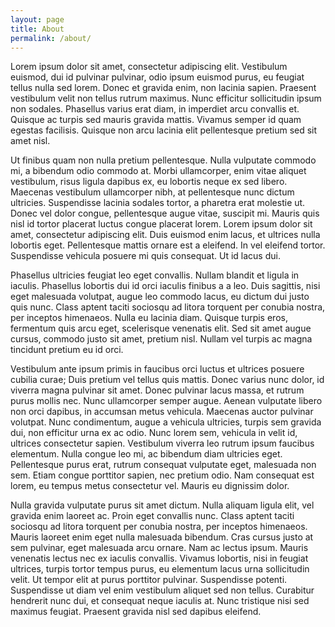 ```yaml
---
layout: page
title: About
permalink: /about/
---
```




Lorem ipsum dolor sit amet, consectetur adipiscing elit. Vestibulum euismod, dui id pulvinar pulvinar, odio ipsum euismod purus, eu feugiat tellus nulla sed lorem. Donec et gravida enim, non lacinia sapien. Praesent vestibulum velit non tellus rutrum maximus. Nunc efficitur sollicitudin ipsum non sodales. Phasellus varius erat diam, in imperdiet arcu convallis et. Quisque ac turpis sed mauris gravida mattis. Vivamus semper id quam egestas facilisis. Quisque non arcu lacinia elit pellentesque pretium sed sit amet nisl.

Ut finibus quam non nulla pretium pellentesque. Nulla vulputate commodo mi, a bibendum odio commodo at. Morbi ullamcorper, enim vitae aliquet vestibulum, risus ligula dapibus ex, eu lobortis neque ex sed libero. Maecenas vestibulum ullamcorper nibh, at pellentesque nunc dictum ultricies. Suspendisse lacinia sodales tortor, a pharetra erat molestie ut. Donec vel dolor congue, pellentesque augue vitae, suscipit mi. Mauris quis nisl id tortor placerat luctus congue placerat lorem. Lorem ipsum dolor sit amet, consectetur adipiscing elit. Duis euismod enim lacus, et ultrices nulla lobortis eget. Pellentesque mattis ornare est a eleifend. In vel eleifend tortor. Suspendisse vehicula posuere mi quis consequat. Ut id lacus dui.

Phasellus ultricies feugiat leo eget convallis. Nullam blandit et ligula in iaculis. Phasellus lobortis dui id orci iaculis finibus a a leo. Duis sagittis, nisi eget malesuada volutpat, augue leo commodo lacus, eu dictum dui justo quis nunc. Class aptent taciti sociosqu ad litora torquent per conubia nostra, per inceptos himenaeos. Nulla eu lacinia diam. Quisque turpis eros, fermentum quis arcu eget, scelerisque venenatis elit. Sed sit amet augue cursus, commodo justo sit amet, pretium nisl. Nullam vel turpis ac magna tincidunt pretium eu id orci.

Vestibulum ante ipsum primis in faucibus orci luctus et ultrices posuere cubilia curae; Duis pretium vel tellus quis mattis. Donec varius nunc dolor, id viverra magna pulvinar sit amet. Donec pulvinar lacus massa, et rutrum purus mollis nec. Nunc ullamcorper semper augue. Aenean vulputate libero non orci dapibus, in accumsan metus vehicula. Maecenas auctor pulvinar volutpat. Nunc condimentum, augue a vehicula ultricies, turpis sem gravida dui, non efficitur urna ex ac odio. Nunc lorem sem, vehicula in velit id, ultrices consectetur sapien. Vestibulum viverra leo rutrum ipsum faucibus elementum. Nulla congue leo mi, ac bibendum diam ultricies eget. Pellentesque purus erat, rutrum consequat vulputate eget, malesuada non sem. Etiam congue porttitor sapien, nec pretium odio. Nam consequat est lorem, eu tempus metus consectetur vel. Mauris eu dignissim dolor.

Nulla gravida vulputate purus sit amet dictum. Nulla aliquam ligula elit, vel gravida enim laoreet ac. Proin eget convallis nunc. Class aptent taciti sociosqu ad litora torquent per conubia nostra, per inceptos himenaeos. Mauris laoreet enim eget nulla malesuada bibendum. Cras cursus justo at sem pulvinar, eget malesuada arcu ornare. Nam ac lectus ipsum. Mauris venenatis lectus nec ex iaculis convallis. Vivamus lobortis, nisi in feugiat ultrices, turpis tortor tempus purus, eu elementum lacus urna sollicitudin velit. Ut tempor elit at purus porttitor pulvinar. Suspendisse potenti. Suspendisse ut diam vel enim vestibulum aliquet sed non tellus. Curabitur hendrerit nunc dui, et consequat neque iaculis at. Nunc tristique nisi sed maximus feugiat. Praesent gravida nisl sed dapibus eleifend. 
